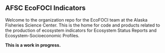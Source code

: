 ## AFSC EcoFOCI Indicators

Welcome to the organization repo for the EcoFOCI team at the Alaska Fisheries Science Center. This is the home for code and products related to the production of ecosystem indicators for Ecosystem Status Reports and Ecosystem-Socioeconomic Profiles. 

**This is a work in progress.**

